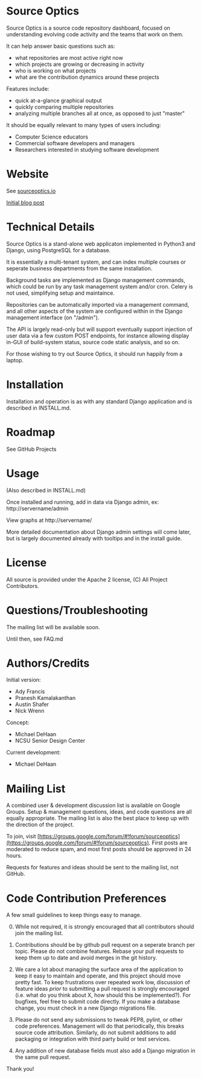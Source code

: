 Source Optics
=============

Source Optics is a source code repository dashboard, focused on understanding
evolving code activity and the teams that work on them.

It can help answer basic questions such as:

* what repositories are most active right now
* which projects are growing or decreasing in activity
* who is working on what projects
* what are the contribution dynamics around these projects

Features include:

* quick at-a-glance graphical output
* quickly comparing multiple repositories
* analyzing multiple branches all at once, as opposed to just "master"

It should be equally relevant to many types of users including:

* Computer Science educators
* Commercial software developers and managers
* Researchers interested in studying software development

Website
=======

See [sourceoptics.io](https://sourceoptics.io)

[Initial blog post](https://medium.com/@michaeldehaan/presenting-source-optics-better-git-analytics-for-teams-28ad3d238356)

Technical Details
=================

Source Optics is a stand-alone web applicaton implemented in Python3 and Django, using PostgreSQL
for a database.

It is essentially a multi-tenant system, and can index multiple courses or seperate business
departments from the same installation.

Background tasks are implemented as Django management commands, which could be run by
any task management system and/or cron.  Celery is not used, simplifying setup and
maintaince.

Repositories can be automatically imported via a management command, and all other aspects
of the system are configured within in the Django management interface (on "/admin").

The API is largely read-only but will support eventually support injection of user data via a few custom
POST endpoints, for instance allowing display in-GUI of build-system status, source code
static analysis, and so on. 

For those wishing to try out Source Optics, it should run happily from a laptop.

Installation
============

Installation and operation is as with any standard Django application and is described in INSTALL.md.

Roadmap
=======

See GitHub Projects

Usage
=====

(Also described in INSTALL.md)

Once installed and running, add in data via Django admin, ex: http://servername/admin

View graphs at http://servername/

More detailed documentation about Django admin settings will come later, but is largely
documented already with tooltips and in the install guide.

License
=======

All source is provided under the Apache 2 license, (C) All Project Contributors.

Questions/Troubleshooting
=========================

The mailing list will be available soon.

Until then, see FAQ.md

Authors/Credits
===============

Initial version:
 * Ady Francis
 * Pranesh Kamalakanthan
 * Austin Shafer
 * Nick Wrenn
 
Concept: 
 * Michael DeHaan
 * NCSU Senior Design Center

Current development:
 * Michael DeHaan

Mailing List
============

A combined user & development discussion list is available on Google Groups. Setup & management questions, ideas,
and code questions are all equally appropriate.  The mailing list is also the best place to keep up with the 
direction of the project.

To join, visit [https://groups.google.com/forum/#!forum/sourceoptics](https://groups.google.com/forum/#!forum/sourceoptics).  First posts are moderated to reduce spam, and most first posts should be approved in 24 hours.

Requests for features and ideas should be sent to the mailing list, not GitHub.


Code Contribution Preferences
=============================

A few small guidelines to keep things easy to manage.

0) While not required, it is strongly encouraged that all contributors should join the mailing list.

1) Contributions should be by github pull request on a seperate branch per topic. Please do not combine features. Rebase your pull requests to keep them up to date and avoid merges in the git history.  

2) We care a lot about managing the surface area of the application to keep it easy to maintain and operate, and this project should move pretty fast. To keep frustrations over repeated work low, discussion of feature ideas *prior* to submitting a pull request is strongly encouraged (i.e. what do you think about X, how should this be implemented?). For bugfixes, feel free to submit code directly. If you make a database change, you must check in a new Django migrations file.

3) Please do not send any submissions to tweak PEP8, pylint, or other code preferences.  Management will do that periodically, this breaks source code attribution.  Similarly, do not submit additions to add packaging or integration with third party build or test services.

4) Any addition of new database fields must also add a Django migration in the same pull request.

Thank you!



